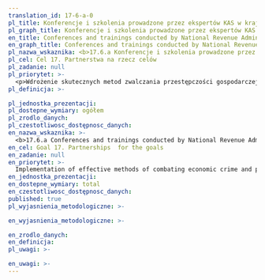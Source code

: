 ```yaml
---
translation_id: 17-6-a-0
pl_title: Konferencje i szkolenia prowadzone przez ekspertów KAS w krajach objętych pomocą
pl_graph_title: Konferencje i szkolenia prowadzone przez ekspertów KAS w krajach objętych pomocą
en_title: Conferences and trainings conducted by National Revenue Administration experts in countries covered by assistance
en_graph_title: Conferences and trainings conducted by National Revenue Administration experts in countries covered by assistance
pl_nazwa_wskaznika: <b>17.6.a Konferencje i szkolenia prowadzone przez ekspertów KAS w krajach objętych pomocą</b>
pl_cel: Cel 17. Partnerstwa na rzecz celów
pl_zadanie: null
pl_priorytet: >-
  <p>Wdrożenie skutecznych metod zwalczania przestępczości gospodarczej oraz jej prewencji w państwach, będących zarazem beneficjentami projektów pomocowych SDGs</p>
pl_definicja: >-

pl_jednostka_prezentacji:
pl_dostepne_wymiary: ogółem
pl_zrodlo_danych:
pl_czestotliwosc_dostępnosc_danych:
en_nazwa_wskaznika: >-
  <b>17.6.a Conferences and trainings conducted by National Revenue Administration experts in countries covered by assistance</b>
en_cel: Goal 17. Partnerships  for the goals
en_zadanie: null
en_priorytet: >-
  Implementation of effective methods of combating economic crime and preventing it in countries that are also beneficiaries of aid projects
en_jednostka_prezentacji:
en_dostepne_wymiary: total
en_czestotliwosc_dostępnosc_danych:
published: true
pl_wyjasnienia_metodologiczne: >-

en_wyjasnienia_metodologiczne: >-

en_zrodlo_danych:
en_definicja:
pl_uwagi: >-

en_uwagi: >-
---
```


